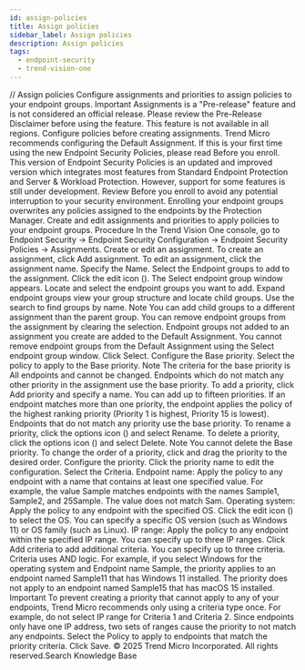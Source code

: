 ```yaml
---
id: assign-policies
title: Assign policies
sidebar_label: Assign policies
description: Assign policies
tags:
  - endpoint-security
  - trend-vision-one
---
```


/*<![CDATA[*/ $('#title').html($('meta[name=map-description]').attr('content')); /*]]>*/ Assign policies Configure assignments and priorities to assign policies to your endpoint groups. Important Assignments is a "Pre-release" feature and is not considered an official release. Please review the Pre-Release Disclaimer before using the feature. This feature is not available in all regions. Configure policies before creating assignments. Trend Micro recommends configuring the Default Assignment. If this is your first time using the new Endpoint Security Policies, please read Before you enroll. This version of Endpoint Security Policies is an updated and improved version which integrates most features from Standard Endpoint Protection and Server & Workload Protection. However, support for some features is still under development. Review Before you enroll to avoid any potential interruption to your security environment. Enrolling your endpoint groups overwrites any policies assigned to the endpoints by the Protection Manager. Create and edit assignments and priorities to apply policies to your endpoint groups. Procedure In the Trend Vision One console, go to Endpoint Security → Endpoint Security Configuration → Endpoint Security Policies → Assignments. Create or edit an assignment. To create an assignment, click Add assignment. To edit an assignment, click the assignment name. Specify the Name. Select the Endpoint groups to add to the assignment. Click the edit icon (). The Select endpoint group window appears. Locate and select the endpoint groups you want to add. Expand endpoint groups view your group structure and locate child groups. Use the search to find groups by name. Note You can add child groups to a different assignment than the parent group. You can remove endpoint groups from the assignment by clearing the selection. Endpoint groups not added to an assignment you create are added to the Default Assignment. You cannot remove endpoint groups from the Default Assignment using the Select endpoint group window. Click Select. Configure the Base priority. Select the policy to apply to the Base priority. Note The criteria for the base priority is All endpoints and cannot be changed. Endpoints which do not match any other priority in the assignment use the base priority. To add a priority, click Add priority and specify a name. You can add up to fifteen priorities. If an endpoint matches more than one priority, the endpoint applies the policy of the highest ranking priority (Priority 1 is highest, Priority 15 is lowest). Endpoints that do not match any priority use the base priority. To rename a priority, click the options icon () and select Rename. To delete a priority, click the options icon () and select Delete. Note You cannot delete the Base priority. To change the order of a priority, click and drag the priority to the desired order. Configure the priority. Click the priority name to edit the configuration. Select the Criteria. Endpoint name: Apply the policy to any endpoint with a name that contains at least one specified value. For example, the value Sample matches endpoints with the names Sample1, Sample2, and 25Sample. The value does not match Sam. Operating system: Apply the policy to any endpoint with the specified OS. Click the edit icon () to select the OS. You can specify a specific OS version (such as Windows 11) or OS family (such as Linux). IP range: Apply the policy to any endpoint within the specified IP range. You can specify up to three IP ranges. Click Add criteria to add additional criteria. You can specify up to three criteria. Criteria uses AND logic. For example, if you select Windows for the operating system and Endpoint name Sample, the priority applies to an endpoint named Sample11 that has Windows 11 installed. The priority does not apply to an endpoint named Sample15 that has macOS 15 installed. Important To prevent creating a priority that cannot apply to any of your endpoints, Trend Micro recommends only using a criteria type once. For example, do not select IP range for Criteria 1 and Criteria 2. Since endpoints only have one IP address, two sets of ranges cause the priority to not match any endpoints. Select the Policy to apply to endpoints that match the priority criteria. Click Save. © 2025 Trend Micro Incorporated. All rights reserved.Search Knowledge Base